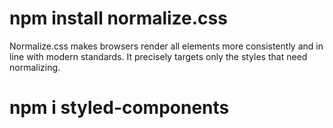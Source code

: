 # npm install normalize.css
Normalize.css makes browsers render all elements more consistently and in line with modern standards. It precisely targets only the styles that need normalizing.
# npm i styled-components
